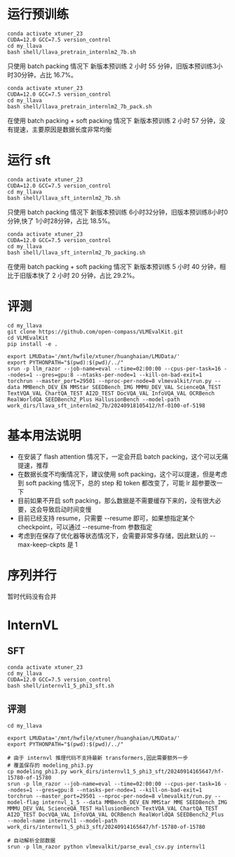 # 运行预训练

```shell
conda activate xtuner_23
CUDA=12.0 GCC=7.5 version_control
cd my_llava
bash shell/llava_pretrain_internlm2_7b.sh
```

只使用 batch packing 情况下 新版本预训练 2 小时 55 分钟，旧版本预训练3小时30分钟，占比 16.7%。

```shell
conda activate xtuner_23
CUDA=12.0 GCC=7.5 version_control
cd my_llava
bash shell/llava_pretrain_internlm2_7b_pack.sh
```

在使用 batch packing + soft packing 情况下 新版本预训练 2 小时 57 分钟，没有提速，主要原因是数据长度非常均衡

# 运行 sft

```shell
conda activate xtuner_23
CUDA=12.0 GCC=7.5 version_control
cd my_llava
bash shell/llava_sft_internlm2_7b.sh
```

只使用 batch packing 情况下 新版本预训练 6小时32分钟，旧版本预训练8小时0分钟,快了 1小时28分钟，占比 18.5%。

```shell
conda activate xtuner_23
CUDA=12.0 GCC=7.5 version_control
cd my_llava
bash shell/llava_sft_internlm2_7b_packing.sh
```

在使用 batch packing + soft packing 情况下 新版本预训练 5 小时 40 分钟，相比于旧版本快了 2 小时 20 分钟，占比 29.2%。

# 评测

```shell
cd my_llava
git clone https://github.com/open-compass/VLMEvalKit.git
cd VLMEvalKit
pip install -e .

export LMUData='/mnt/hwfile/xtuner/huanghaian/LMUData/'
export PYTHONPATH="$(pwd):$(pwd)/../"
srun -p llm_razor --job-name=eval --time=02:00:00 --cpus-per-task=16 --nodes=1 --gres=gpu:8 --ntasks-per-node=1 --kill-on-bad-exit=1 torchrun --master_port=29501 --nproc-per-node=8 vlmevalkit/run.py --data MMBench_DEV_EN MMStar SEEDBench_IMG MMMU_DEV_VAL ScienceQA_TEST TextVQA_VAL ChartQA_TEST AI2D_TEST DocVQA_VAL InfoVQA_VAL OCRBench RealWorldQA SEEDBench2_Plus HallusionBench --model-path work_dirs/llava_sft_internlm2_7b/20240918105412/hf-0100-of-5198
```

# 基本用法说明

- 在安装了 flash attention 情况下，一定会开启 batch packing，这个可以无痛提速，推荐
- 在数据长度不均衡情况下，建议使用 soft packing，这个可以提速，但是考虑到 soft packing 情况下，总的 step 和 token 都改变了，可能 lr 超参要改一下
- 目前如果不开启 soft packing，那么数据是不需要缓存下来的，没有很大必要，这会导致启动时间变慢
- 目前已经支持 resume，只需要 --resume 即可，如果想指定某个 checkpoint，可以通过 --resume-from 参数指定
- 考虑到在保存了优化器等状态情况下，会需要非常多存储，因此默认的 --max-keep-ckpts 是 1

# 序列并行

暂时代码没有合并

# InternVL

## SFT 

```shell
conda activate xtuner_23
cd my_llava
CUDA=12.0 GCC=7.5 version_control
bash shell/internvl1_5_phi3_sft.sh
```

## 评测

```shell
cd my_llava

export LMUData='/mnt/hwfile/xtuner/huanghaian/LMUData/'
export PYTHONPATH="$(pwd):$(pwd)/../"

# 由于 internvl 推理代码不支持最新 transformers,因此需要额外一步
# 覆盖保存的 modeling_phi3.py
cp modeling_phi3.py work_dirs/internvl1_5_phi3_sft/20240914165647/hf-15780-of-15780
srun -p llm_razor --job-name=eval --time=02:00:00 --cpus-per-task=16 --nodes=1 --gres=gpu:8 --ntasks-per-node=1 --kill-on-bad-exit=1 torchrun --master_port=29501 --nproc-per-node=8 vlmevalkit/run.py --model-flag internvl_1_5 --data MMBench_DEV_EN MMStar MME SEEDBench_IMG MMMU_DEV_VAL ScienceQA_TEST HallusionBench TextVQA_VAL ChartQA_TEST AI2D_TEST DocVQA_VAL InfoVQA_VAL OCRBench RealWorldQA SEEDBench2_Plus --model-name internvl1 --model-path work_dirs/internvl1_5_phi3_sft/20240914165647/hf-15780-of-15780

# 自动解析全部数据
srun -p llm_razor python vlmevalkit/parse_eval_csv.py internvl1
```
